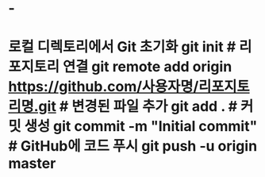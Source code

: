 # -
# 로컬 디렉토리에서 Git 초기화 git init  # 리포지토리 연결 git remote add origin https://github.com/사용자명/리포지토리명.git  # 변경된 파일 추가 git add .  # 커밋 생성 git commit -m "Initial commit"  # GitHub에 코드 푸시 git push -u origin master

